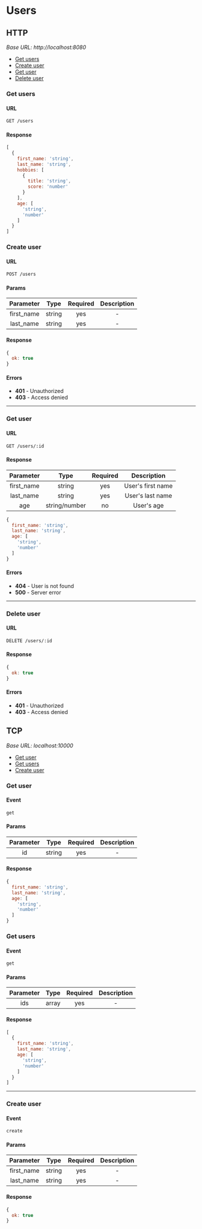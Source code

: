 # Users

## HTTP

*Base URL: http://localhost:8080*

- [Get users](#get-users)
- [Create user](#create-user)
- [Get user](#get-user)
- [Delete user](#delete-user)

### Get users

#### URL

```sh
GET /users
```

#### Response

```js
[
  {
    first_name: 'string',
    last_name: 'string',
    hobbies: [
      {
        title: 'string',
        score: 'number'
      }
    ],
    age: [
      'string',
      'number'
    ]
  }
]
```

### Create user

#### URL

```sh
POST /users
```

#### Params

| Parameter | Type | Required | Description
|:---------:|:----:|:--------:|:----------:|
| first_name | string | yes | - |
| last_name | string | yes | - |

#### Response

```js
{
  ok: true
}
```

#### Errors

- **401** - Unauthorized
- **403** - Access denied

___

### Get user

#### URL

```sh
GET /users/:id
```

#### Response

| Parameter | Type | Required | Description
|:---------:|:----:|:--------:|:----------:|
| first_name | string | yes | User's first name |
| last_name | string | yes | User's last name |
| age | string/number | no | User's age |

```js
{
  first_name: 'string',
  last_name: 'string',
  age: [
    'string',
    'number'
  ]
}
```

#### Errors

- **404** - User is not found
- **500** - Server error

___

### Delete user

#### URL

```sh
DELETE /users/:id
```

#### Response

```js
{
  ok: true
}
```

#### Errors

- **401** - Unauthorized
- **403** - Access denied

## TCP

*Base URL: localhost:10000*

- [Get user](#get-user)
- [Get users](#get-users)
- [Create user](#create-user)

### Get user

#### Event

```sh
get
```

#### Params

| Parameter | Type | Required | Description
|:---------:|:----:|:--------:|:----------:|
| id | string | yes | - |

#### Response

```js
{
  first_name: 'string',
  last_name: 'string',
  age: [
    'string',
    'number'
  ]
}
```

### Get users

#### Event

```sh
get
```

#### Params

| Parameter | Type | Required | Description
|:---------:|:----:|:--------:|:----------:|
| ids | array | yes | - |

#### Response

```js
[
  {
    first_name: 'string',
    last_name: 'string',
    age: [
      'string',
      'number'
    ]
  }
]
```

___

### Create user

#### Event

```sh
create
```

#### Params

| Parameter | Type | Required | Description
|:---------:|:----:|:--------:|:----------:|
| first_name | string | yes | - |
| last_name | string | yes | - |

#### Response

```js
{
  ok: true
}
```
